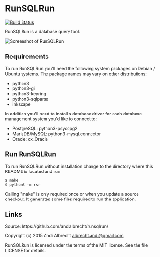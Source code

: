 # RunSQLRun

[![Build Status](https://travis-ci.org/andialbrecht/runsqlrun.svg)](https://travis-ci.org/andialbrecht/runsqlrun)

RunSQLRun is a database query tool.

![Screenshot of RunSQLRun](http://runsqlrun.org/static/runsqlrun_query.png)

## Requirements

To run RunSQLRun you'll need the following system packages
on Debian / Ubuntu systems. The package names may vary
on other distributions:

- python3
- python3-gi
- python3-keyring
- python3-sqlparse
- inkscape

In addition you'll need to install a database driver for
each database management system you'd like to connect to:

- PostgreSQL: python3-psycopg2
- MariaDB/MySQL: python3-mysql.connector
- Oracle: cx_Oracle

## Run RunSQLRun

To run RunSQLRun without installation change to the directory
where this README is located and run

    $ make
    $ python3 -m rsr

Calling "make" is only required once or when you update a source
checkout. It generates some files required to run the application.


## Links

Source: https://github.com/andialbrecht/runsqlrun/


Copyright (c) 2015 Andi Albrecht <albrecht.andi@gmail.com>

RunSQLRun is licensed under the terms of the MIT license.
See the file LICENSE for details.

